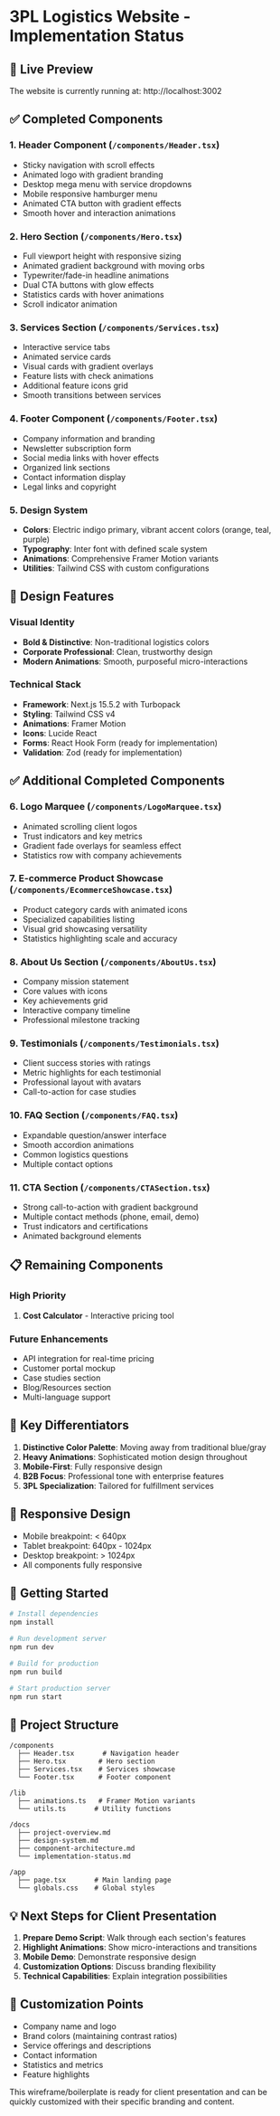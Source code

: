# 3PL Logistics Website - Implementation Status

## 🚀 Live Preview
The website is currently running at: http://localhost:3002

## ✅ Completed Components

### 1. **Header Component** (`/components/Header.tsx`)
- Sticky navigation with scroll effects
- Animated logo with gradient branding
- Desktop mega menu with service dropdowns
- Mobile responsive hamburger menu
- Animated CTA button with gradient effects
- Smooth hover and interaction animations

### 2. **Hero Section** (`/components/Hero.tsx`)
- Full viewport height with responsive sizing
- Animated gradient background with moving orbs
- Typewriter/fade-in headline animations
- Dual CTA buttons with glow effects
- Statistics cards with hover animations
- Scroll indicator animation

### 3. **Services Section** (`/components/Services.tsx`)
- Interactive service tabs
- Animated service cards
- Visual cards with gradient overlays
- Feature lists with check animations
- Additional feature icons grid
- Smooth transitions between services

### 4. **Footer Component** (`/components/Footer.tsx`)
- Company information and branding
- Newsletter subscription form
- Social media links with hover effects
- Organized link sections
- Contact information display
- Legal links and copyright

### 5. **Design System**
- **Colors**: Electric indigo primary, vibrant accent colors (orange, teal, purple)
- **Typography**: Inter font with defined scale system
- **Animations**: Comprehensive Framer Motion variants
- **Utilities**: Tailwind CSS with custom configurations

## 🎨 Design Features

### Visual Identity
- **Bold & Distinctive**: Non-traditional logistics colors
- **Corporate Professional**: Clean, trustworthy design
- **Modern Animations**: Smooth, purposeful micro-interactions

### Technical Stack
- **Framework**: Next.js 15.5.2 with Turbopack
- **Styling**: Tailwind CSS v4
- **Animations**: Framer Motion
- **Icons**: Lucide React
- **Forms**: React Hook Form (ready for implementation)
- **Validation**: Zod (ready for implementation)

## ✅ Additional Completed Components

### 6. **Logo Marquee** (`/components/LogoMarquee.tsx`)
- Animated scrolling client logos
- Trust indicators and key metrics
- Gradient fade overlays for seamless effect
- Statistics row with company achievements

### 7. **E-commerce Product Showcase** (`/components/EcommerceShowcase.tsx`)
- Product category cards with animated icons
- Specialized capabilities listing
- Visual grid showcasing versatility
- Statistics highlighting scale and accuracy

### 8. **About Us Section** (`/components/AboutUs.tsx`)
- Company mission statement
- Core values with icons
- Key achievements grid
- Interactive company timeline
- Professional milestone tracking

### 9. **Testimonials** (`/components/Testimonials.tsx`)
- Client success stories with ratings
- Metric highlights for each testimonial
- Professional layout with avatars
- Call-to-action for case studies

### 10. **FAQ Section** (`/components/FAQ.tsx`)
- Expandable question/answer interface
- Smooth accordion animations
- Common logistics questions
- Multiple contact options

### 11. **CTA Section** (`/components/CTASection.tsx`)
- Strong call-to-action with gradient background
- Multiple contact methods (phone, email, demo)
- Trust indicators and certifications
- Animated background elements

## 📋 Remaining Components

### High Priority
1. **Cost Calculator** - Interactive pricing tool

### Future Enhancements
- API integration for real-time pricing
- Customer portal mockup
- Case studies section
- Blog/Resources section
- Multi-language support

## 🎯 Key Differentiators

1. **Distinctive Color Palette**: Moving away from traditional blue/gray
2. **Heavy Animations**: Sophisticated motion design throughout
3. **Mobile-First**: Fully responsive design
4. **B2B Focus**: Professional tone with enterprise features
5. **3PL Specialization**: Tailored for fulfillment services

## 📱 Responsive Design
- Mobile breakpoint: < 640px
- Tablet breakpoint: 640px - 1024px
- Desktop breakpoint: > 1024px
- All components fully responsive

## 🚦 Getting Started

```bash
# Install dependencies
npm install

# Run development server
npm run dev

# Build for production
npm run build

# Start production server
npm run start
```

## 📂 Project Structure

```
/components
  ├── Header.tsx       # Navigation header
  ├── Hero.tsx        # Hero section
  ├── Services.tsx    # Services showcase
  └── Footer.tsx      # Footer component

/lib
  ├── animations.ts   # Framer Motion variants
  └── utils.ts       # Utility functions

/docs
  ├── project-overview.md
  ├── design-system.md
  ├── component-architecture.md
  └── implementation-status.md

/app
  ├── page.tsx       # Main landing page
  └── globals.css    # Global styles
```

## 💡 Next Steps for Client Presentation

1. **Prepare Demo Script**: Walk through each section's features
2. **Highlight Animations**: Show micro-interactions and transitions
3. **Mobile Demo**: Demonstrate responsive design
4. **Customization Options**: Discuss branding flexibility
5. **Technical Capabilities**: Explain integration possibilities

## 🎨 Customization Points
- Company name and logo
- Brand colors (maintaining contrast ratios)
- Service offerings and descriptions
- Contact information
- Statistics and metrics
- Feature highlights

This wireframe/boilerplate is ready for client presentation and can be quickly customized with their specific branding and content.